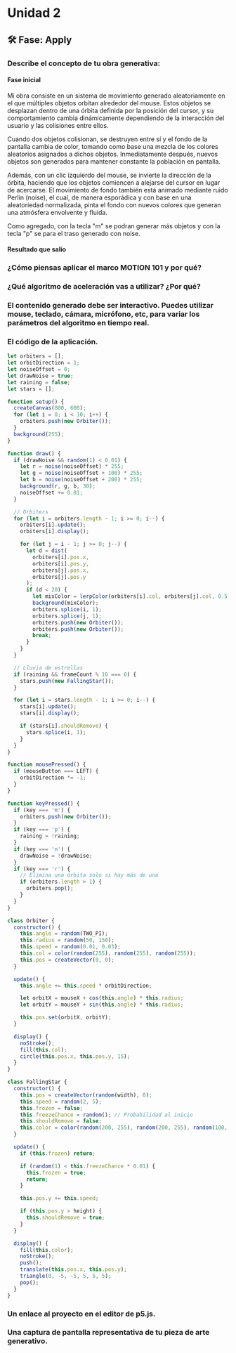 # Unidad 2


## 🛠 Fase: Apply

### Describe el concepto de tu obra generativa:
#### Fase inicial
Mi obra consiste en un sistema de movimiento generado aleatoriamente en el que múltiples objetos orbitan alrededor del mouse. Estos objetos se desplazan dentro de una órbita definida por la posición del cursor, y su comportamiento cambia dinámicamente dependiendo de la interacción del usuario y las colisiones entre ellos.

Cuando dos objetos colisionan, se destruyen entre sí y el fondo de la pantalla cambia de color, tomando como base una mezcla de los colores aleatorios asignados a dichos objetos. Inmediatamente después, nuevos objetos son generados para mantener constante la población en pantalla.

Además, con un clic izquierdo del mouse, se invierte la dirección de la órbita, haciendo que los objetos comiencen a alejarse del cursor en lugar de acercarse. El movimiento de fondo también está animado mediante ruido Perlin (noise), el cual, de manera esporádica y con base en una aleatoriedad normalizada, pinta el fondo con nuevos colores que generan una atmósfera envolvente y fluida.

Como agregado, con la tecla "m" se podran generar más objetos y con la tecla "p" se para el traso generado con noise.

#### Resultado que salio 
### ¿Cómo piensas aplicar el marco MOTION 101 y por qué?


### ¿Qué algoritmo de aceleración vas a utilizar? ¿Por qué?


### El contenido generado debe ser interactivo. Puedes utilizar mouse, teclado, cámara, micrófono, etc, para variar los parámetros del algoritmo en tiempo real.


### El código de la aplicación.

``` js
let orbiters = [];
let orbitDirection = 1;
let noiseOffset = 0;
let drawNoise = true;
let raining = false;
let stars = [];

function setup() {
  createCanvas(800, 600);
  for (let i = 0; i < 10; i++) {
    orbiters.push(new Orbiter());
  }
  background(255);
}

function draw() {
  if (drawNoise && random(1) < 0.01) {
    let r = noise(noiseOffset) * 255;
    let g = noise(noiseOffset + 100) * 255;
    let b = noise(noiseOffset + 200) * 255;
    background(r, g, b, 30);
    noiseOffset += 0.01;
  }

  // Orbiters
  for (let i = orbiters.length - 1; i >= 0; i--) {
    orbiters[i].update();
    orbiters[i].display();

    for (let j = i - 1; j >= 0; j--) {
      let d = dist(
        orbiters[i].pos.x,
        orbiters[i].pos.y,
        orbiters[j].pos.x,
        orbiters[j].pos.y
      );
      if (d < 20) {
        let mixColor = lerpColor(orbiters[i].col, orbiters[j].col, 0.5);
        background(mixColor);
        orbiters.splice(i, 1);
        orbiters.splice(j, 1);
        orbiters.push(new Orbiter());
        orbiters.push(new Orbiter());
        break;
      }
    }
  }

  // Lluvia de estrellas
  if (raining && frameCount % 10 === 0) {
    stars.push(new FallingStar());
  }

  for (let i = stars.length - 1; i >= 0; i--) {
    stars[i].update();
    stars[i].display();

    if (stars[i].shouldRemove) {
      stars.splice(i, 1);
    }
  }
}

function mousePressed() {
  if (mouseButton === LEFT) {
    orbitDirection *= -1;
  }
}

function keyPressed() {
  if (key === 'm') {
    orbiters.push(new Orbiter());
  }
  if (key === 'p') {
    raining = !raining;
  }
  if (key === 'n') {
    drawNoise = !drawNoise;
  }
  if (key === 'r') {
    // Elimina una órbita solo si hay más de una
    if (orbiters.length > 1) {
      orbiters.pop();
    }
  }
}

class Orbiter {
  constructor() {
    this.angle = random(TWO_PI);
    this.radius = random(50, 150);
    this.speed = random(0.01, 0.03);
    this.col = color(random(255), random(255), random(255));
    this.pos = createVector(0, 0);
  }

  update() {
    this.angle += this.speed * orbitDirection;

    let orbitX = mouseX + cos(this.angle) * this.radius;
    let orbitY = mouseY + sin(this.angle) * this.radius;

    this.pos.set(orbitX, orbitY);
  }

  display() {
    noStroke();
    fill(this.col);
    circle(this.pos.x, this.pos.y, 15);
  }
}

class FallingStar {
  constructor() {
    this.pos = createVector(random(width), 0);
    this.speed = random(2, 5);
    this.frozen = false;
    this.freezeChance = random(); // Probabilidad al inicio
    this.shouldRemove = false;
    this.color = color(random(200, 255), random(200, 255), random(100, 255));
  }

  update() {
    if (this.frozen) return;

    if (random(1) < this.freezeChance * 0.01) {
      this.frozen = true;
      return;
    }

    this.pos.y += this.speed;

    if (this.pos.y > height) {
      this.shouldRemove = true;
    }
  }

  display() {
    fill(this.color);
    noStroke();
    push();
    translate(this.pos.x, this.pos.y);
    triangle(0, -5, -5, 5, 5, 5);
    pop();
  }
}
```

### Un enlace al proyecto en el editor de p5.js.



### Una captura de pantalla representativa de tu pieza de arte generativo.

